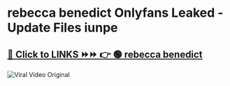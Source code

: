 
 # rebecca benedict Onlyfans Leaked - Update Files iunpe

## <h2><a href="https://clipsfans.com/rebecca_benedict&ref=git">🔗 Click to LINKS ⏩⏩ 👉 🟢 rebecca benedict </a></h2>

<a href="https://clipsfans.com/rebecca_benedict&ref=git" rel="nofollow" data-target="animated-image.originalLink"><img src="https://i.ibb.co.com/xMMVF88/686577567.gif" alt="Viral Video Original" style="max-width: 100%; display: inline-block;" data-target="animated-image.originalImage"></a>

